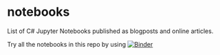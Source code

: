 # notebooks
List of C# Jupyter Notebooks published as blogposts and online articles.

Try all the notebooks in this repo by using [![Binder](https://mybinder.org/badge_logo.svg)](https://mybinder.org/v2/gh/bhrnjica/notebooks/master)
